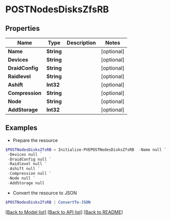 # POSTNodesDisksZfsRB
## Properties

Name | Type | Description | Notes
------------ | ------------- | ------------- | -------------
**Name** | **String** |  | [optional] 
**Devices** | **String** |  | [optional] 
**DraidConfig** | **String** |  | [optional] 
**Raidlevel** | **String** |  | [optional] 
**Ashift** | **Int32** |  | [optional] 
**Compression** | **String** |  | [optional] 
**Node** | **String** |  | [optional] 
**AddStorage** | **Int32** |  | [optional] 

## Examples

- Prepare the resource
```powershell
$POSTNodesDisksZfsRB = Initialize-PVEPOSTNodesDisksZfsRB  -Name null `
 -Devices null `
 -DraidConfig null `
 -Raidlevel null `
 -Ashift null `
 -Compression null `
 -Node null `
 -AddStorage null
```

- Convert the resource to JSON
```powershell
$POSTNodesDisksZfsRB | ConvertTo-JSON
```

[[Back to Model list]](../README.md#documentation-for-models) [[Back to API list]](../README.md#documentation-for-api-endpoints) [[Back to README]](../README.md)

